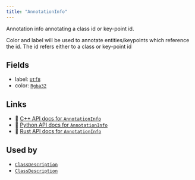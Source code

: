 ```yaml
---
title: "AnnotationInfo"
---
```


Annotation info annotating a class id or key-point id.

Color and label will be used to annotate entities/keypoints which reference the id.
The id refers either to a class or key-point id

## Fields

* label: [`Utf8`](../datatypes/utf8.md)
* color: [`Rgba32`](../datatypes/rgba32.md)

## Links
 * 🌊 [C++ API docs for `AnnotationInfo`](https://ref.rerun.io/docs/cpp/stable/structrerun_1_1datatypes_1_1AnnotationInfo.html?speculative-link)
 * 🐍 [Python API docs for `AnnotationInfo`](https://ref.rerun.io/docs/python/stable/common/datatypes#rerun.datatypes.AnnotationInfo)
 * 🦀 [Rust API docs for `AnnotationInfo`](https://docs.rs/rerun/latest/rerun/datatypes/struct.AnnotationInfo.html)


## Used by

* [`ClassDescription`](../datatypes/class_description.md)
* [`ClassDescription`](../datatypes/class_description.md)
